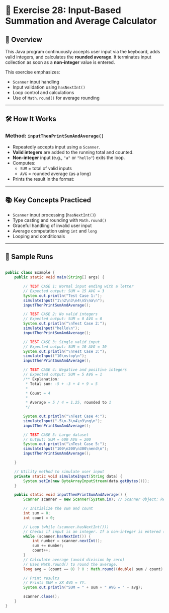 # 🧮 Exercise 28: Input-Based Summation and Average Calculator

## 📝 Overview

This Java program continuously accepts user input via the keyboard, adds valid integers, and calculates the **rounded average**. It terminates input collection as soon as a **non-integer** value is entered.

This exercise emphasizes:
- `Scanner` input handling
- Input validation using `hasNextInt()`
- Loop control and calculations
- Use of `Math.round()` for average rounding

---

## 🛠️ How It Works

### Method: `inputThenPrintSumAndAverage()`

- Repeatedly accepts input using a `Scanner`.
- **Valid integers** are added to the running total and counted.
- **Non-integer** input (e.g., `"a"` or `"hello"`) exits the loop.
- Computes:
    - `SUM` = total of valid inputs
    - `AVG` = rounded average (as a long)
- Prints the result in the format:

---

## 📚 Key Concepts Practiced

- `Scanner` input processing (`hasNextInt()`)
- Type casting and rounding with `Math.round()`
- Graceful handling of invalid user input
- Average computation using `int` and `long`
- Looping and conditionals

---

## 🚀 Sample Runs

```java

public class Example {
    public static void main(String[] args) {

        // TEST CASE 1: Normal input ending with a letter
        // Expected output: SUM = 15 AVG = 3
        System.out.println("Test Case 1:");
        simulateInput("1\n2\n3\n4\n5\na\n");
        inputThenPrintSumAndAverage();

        // TEST CASE 2: No valid integers
        // Expected output: SUM = 0 AVG = 0
        System.out.println("\nTest Case 2:");
        simulateInput("hello\n");
        inputThenPrintSumAndAverage();

        // TEST CASE 3: Single valid input
        // Expected output: SUM = 10 AVG = 10
        System.out.println("\nTest Case 3:");
        simulateInput("10\nstop\n");
        inputThenPrintSumAndAverage();

        // TEST CASE 4: Negative and positive integers
        // Expected output: SUM = 5 AVG = 1
        /** Explanation:
         * Total sum: -5 + -3 + 4 + 9 = 5
         *
         * Count = 4
         *
         * Average = 5 / 4 = 1.25, rounded to 1
         */

        System.out.println("\nTest Case 4:");
        simulateInput("-5\n-3\n4\n9\nq\n");
        inputThenPrintSumAndAverage();

        // TEST CASE 5: Large dataset
        // Output: SUM = 600 AVG = 200
        System.out.println("\nTest Case 5:");
        simulateInput("100\n200\n300\nend\n");
        inputThenPrintSumAndAverage();

    }

    // Utility method to simulate user input
    private static void simulateInput(String data) {
        System.setIn(new ByteArrayInputStream(data.getBytes()));
    }

    public static void inputThenPrintSumAndAverage() {
        Scanner scanner = new Scanner(System.in); // Scanner Object: Reads user input.

        // Initialize the sum and count
        int sum = 0;
        int count = 0;

        // Loop (while (scanner.hasNextInt()))
        // Checks if input is an integer. If a non-integer is entered (e.g., "hello" or "a"), the loop exits.
        while (scanner.hasNextInt()) {
            int number = scanner.nextInt();
            sum += number;
            count++;
        }
        // Calculate average (avoid division by zero)
        // Uses Math.round() to round the average.
        long avg = (count == 0) ? 0 : Math.round((double) sum / count);

        // Print results
        // Prints SUM = XX AVG = YY.
        System.out.println("SUM = " + sum + " AVG = " + avg);

        scanner.close();
    }
}


